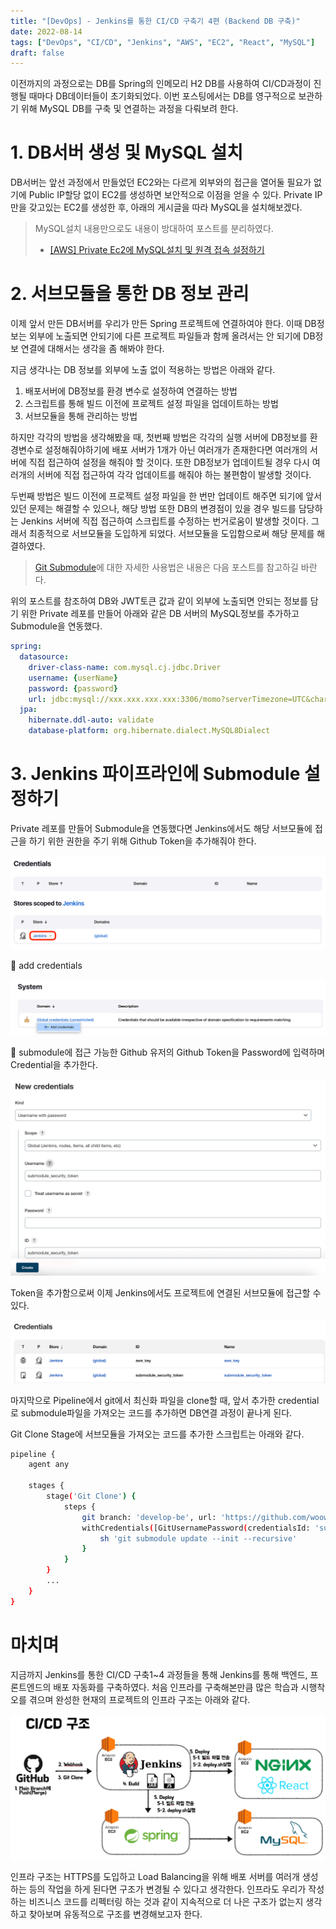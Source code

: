 ```yaml
---
title: "[DevOps] - Jenkins를 통한 CI/CD 구축기 4편 (Backend DB 구축)"
date: 2022-08-14
tags: ["DevOps", "CI/CD", "Jenkins", "AWS", "EC2", "React", "MySQL"]
draft: false
---
```


이전까지의 과정으로는 DB를 Spring의 인메모리 H2 DB를 사용하여 CI/CD과정이 진행될 때마다 DB데이터들이 초기화되었다. 이번 포스팅에서는 DB를 영구적으로 보관하기 위해 MySQL DB를 구축 및 연결하는 과정을 다뤄보려 한다.

# 1. DB서버 생성 및 MySQL 설치

DB서버는 앞선 과정에서 만들었던 EC2와는 다르게 외부와의 접근을 열어둘 필요가 없기에 Public IP할당 없이 EC2를 생성하면 보안적으로 이점을 얻을 수 있다. Private IP만을 갖고있는 EC2를 생성한 후, 아래의 게시글을 따라 MySQL을 설치해보겠다.

> MySQL설치 내용만으로도 내용이 방대하여 포스트를 분리하였다.
> - [[AWS] Private Ec2에 MySQL설치 및 원격 접속 설정하기](https://seongwon.dev/DevOps/20220813-MySQL%EC%84%A4%EC%B9%98_%EC%9B%90%EA%B2%A9%EC%A0%91%EC%86%8D%EC%84%A4%EC%A0%95/)

# 2. 서브모듈을 통한 DB 정보 관리

이제 앞서 만든 DB서버를 우리가 만든 Spring 프로젝트에 연결하여야 한다. 이때 DB정보는 외부에 노출되면 안되기에 다른 프로젝트 파일들과 함께 올려서는 안 되기에 DB정보 연결에 대해서는 생각을 좀 해봐야 한다.

지금 생각나는 DB 정보를 외부에 노출 없이 적용하는 방법은 아래와 같다.

1. 배포서버에 DB정보를 환경 변수로 설정하여 연결하는 방법
2. 스크립트를 통해 빌드 이전에 프로젝트 설정 파일을 업데이트하는 방법
3. 서브모듈을 통해 관리하는 방법

하지만 각각의 방법을 생각해봤을 때, 첫번째 방법은 각각의 실행 서버에 DB정보를 환경변수로 설정해줘야하기에 배포 서버가 1개가 아닌 여러개가 존재한다면 여러개의 서버에 직접 접근하여 설정을 해줘야 할 것이다. 또한 DB정보가 업데이트될 경우 다시 여러개의 서버에 직접 접근하여 각각 업데이트를 해줘야 하는 불편함이 발생할 것이다.

두번째 방법은 빌드 이전에 프로젝트 설정 파일을 한 번만 업데이트 해주면 되기에 앞서 있던 문제는 해결할 수 있으나, 해당 방법 또한 DB의 변경점이 있을 경우 빌드를 담당하는 Jenkins 서버에 직접 접근하여 스크립트를 수정하는 번거로움이 발생할 것이다. 그래서 최종적으로 서브모듈을 도입하게 되었다. 서브모듈을 도입함으로써 해당 문제를 해결하였다.

> [Git Submodule](https://seongwon.dev/Git/20220811-Git%20Submodule%EC%9D%B4%EB%9E%80/)에 대한 자세한 사용법은 내용은 다음 포스트를 참고하길 바란다.
>

위의 포스트를 참조하여 DB와 JWT토큰 값과 같이 외부에 노출되면 안되는 정보를 담기 위한 Private 레포를 만들어 아래와 같은 DB 서버의 MySQL정보를 추가하고 Submodule을 연동했다.

```yaml
spring:
  datasource:
    driver-class-name: com.mysql.cj.jdbc.Driver
    username: {userName}
    password: {password}
    url: jdbc:mysql://xxx.xxx.xxx.xxx:3306/momo?serverTimezone=UTC&characterEncoding=UTF-8
  jpa:
    hibernate.ddl-auto: validate
    database-platform: org.hibernate.dialect.MySQL8Dialect
```

# 3. Jenkins 파이프라인에 Submodule 설정하기

Private 레포를 만들어 Submodule을 연동했다면 Jenkins에서도 해당 서브모듈에 접근을 하기 위한 권한을 주기 위해 Github Token을 추가해줘야 한다.

![Untitled](image/20220814-CICD_구축기4/img.png)

📌 add credentials

![Untitled](image/20220814-CICD_구축기4/img_1.png)

📌 submodule에 접근 가능한 Github 유저의 Github Token을 Password에 입력하며 Credential을 추가한다.

![Untitled](image/20220814-CICD_구축기4/img_2.png)

Token을 추가함으로써 이제 Jenkins에서도 프로젝트에 연결된 서브모듈에 접근할 수 있다.

![Untitled](image/20220814-CICD_구축기4/img_3.png)

마지막으로 Pipeline에서 git에서 최신화 파일을 clone할 때, 앞서 추가한 credential로 submodule파일을 가져오는 코드를 추가하면 DB연결 과정이 끝나게 된다.

Git Clone Stage에 서브모듈을 가져오는 코드를 추가한 스크립트는 아래와 같다.

```bash
pipeline {
    agent any

    stages {
        stage('Git Clone') {
            steps {
                git branch: 'develop-be', url: 'https://github.com/woowacourse-teams/2022-momo.git'
                withCredentials([GitUsernamePassword(credentialsId: 'submodule_security_token', gitToolName: 'Default')]) {
                    sh 'git submodule update --init --recursive'
                }
            }
        }
        ...
    }
}
```

# 마치며

지금까지 Jenkins를 통한 CI/CD 구축1~4 과정들을 통해 Jenkins를 통해 백엔드, 프론트엔드의 배포 자동화를 구축하였다. 처음 인프라를 구축해본만큼 많은 학습과 시행착오를 겪으며 완성한 현재의 프로젝트의 인프라 구조는 아래와 같다.

![Untitled](image/20220814-CICD_구축기4/img_4.png)

인프라 구조는 HTTPS를 도입하고 Load Balancing을 위해 배포 서버를 여러개 생성하는 등의 작업을 하게 된다면 구조가 변경될 수 있다고 생각한다. 인프라도 우리가 작성하는 비즈니스 코드를 리펙터링 하는 것과 같이 지속적으로 더 나은 구조가 없는지 생각하고 찾아보며 유동적으로 구조를 변경해보고자 한다.
